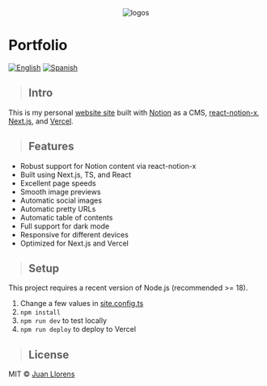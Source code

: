 <div align="center">
    <img src="readme-logos.svg" alt="logos">
</div>

# Portfolio

[![English](https://img.shields.io/badge/CV-English-blue)](https://github.com/IberaSoft/portfolio/blob/master/doc/cv-english.pdf) [![Spanish](https://img.shields.io/badge/CV-Spanish-orange)](https://github.com/IberaSoft/portfolio/blob/master/doc/cv-spanish.pdf)

> ## Intro

This is my personal [website site](https://juancruzllorens.dev/) built with [Notion](https://www.notion.so/) as a CMS, [react-notion-x](https://github.com/NotionX/react-notion-x), [Next.js](https://nextjs.org/), and [Vercel](https://vercel.com).

> ## Features

- Robust support for Notion content via react-notion-x
- Built using Next.js, TS, and React
- Excellent page speeds
- Smooth image previews
- Automatic social images
- Automatic pretty URLs
- Automatic table of contents
- Full support for dark mode
- Responsive for different devices
- Optimized for Next.js and Vercel

> ## Setup

This project requires a recent version of Node.js (recommended >= 18).

1. Change a few values in [site.config.ts](./site.config.ts)
2. `npm install`
3. `npm run dev` to test locally
4. `npm run deploy` to deploy to Vercel

> ## License

MIT © [Juan Llorens](https://juancruzllorens.dev)
